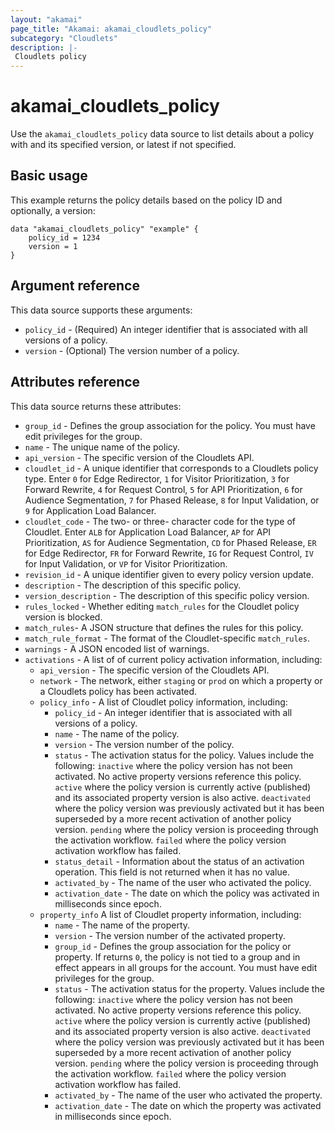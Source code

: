 ```yaml
---
layout: "akamai"
page_title: "Akamai: akamai_cloudlets_policy"
subcategory: "Cloudlets"
description: |-
 Cloudlets policy
---
```


# akamai_cloudlets_policy

Use the `akamai_cloudlets_policy` data source to list details about a policy with and its specified version, or latest if not specified.

## Basic usage

This example returns the policy details based on the policy ID and optionally, a version:

```hcl
data "akamai_cloudlets_policy" "example" {
    policy_id = 1234
    version = 1
}
```

## Argument reference

This data source supports these arguments:

* `policy_id` - (Required) An integer identifier that is associated with all versions of a policy.
* `version` - (Optional) The version number of a policy.

## Attributes reference

This data source returns these attributes:

* `group_id` - Defines the group association for the policy. You must have edit privileges for the group.
* `name` - The unique name of the policy.
* `api_version` - The specific version of the Cloudlets API.
* `cloudlet_id` - A unique identifier that corresponds to a Cloudlets policy type. Enter `0` for Edge Redirector, `1` for Visitor Prioritization, `3` for Forward Rewrite, `4` for Request Control, `5` for API Prioritization, `6` for Audience Segmentation, `7` for Phased Release, `8` for Input Validation, or `9` for Application Load Balancer.
* `cloudlet_code` - The two- or three- character code for the type of Cloudlet. Enter `ALB` for Application Load Balancer, `AP` for API Prioritization, `AS` for Audience Segmentation, `CD` for Phased Release, `ER` for Edge Redirector, `FR` for Forward Rewrite, `IG` for Request Control, `IV` for Input Validation, or `VP` for Visitor Prioritization.
* `revision_id` - A unique identifier given to every policy version update.
* `description` - The description of this specific policy.
* `version_description` - The description of this specific policy version.
* `rules_locked` - Whether editing `match_rules` for the Cloudlet policy version is blocked.
* `match_rules`- A JSON structure that defines the rules for this policy.
* `match_rule_format` - The format of the Cloudlet-specific `match_rules`.
* `warnings` - A JSON encoded list of warnings.
* `activations` - A list of of current policy activation information, including:
  * `api_version` - The specific version of the Cloudlets API.
  * `network` - The network, either `staging` or `prod` on which a property or a Cloudlets policy has been activated.
  * `policy_info` - A list of Cloudlet policy information, including:
      * `policy_id` - An integer identifier that is associated with all versions of a policy.
      * `name` - The name of the policy.
      * `version` - The version number of the policy.
      * `status` - The activation status for the policy. Values include the following: `inactive` where the policy version has not been activated. No active property versions reference this policy. `active` where the policy version is currently active (published) and its associated property version is also active. `deactivated` where the policy version was previously activated but it has been superseded by a more recent activation of another policy version. `pending` where the policy version is proceeding through the activation workflow. `failed` where the policy version activation workflow has failed.
      * `status_detail` - Information about the status of an activation operation. This field is not returned when it has no value.
      * `activated_by` - The name of the user who activated the policy.
      * `activation_date` - The date on which the policy was activated in milliseconds since epoch.
  * `property_info` A list of Cloudlet property information, including:
      * `name` - The name of the property.
      * `version` - The version number of the activated property.
      * `group_id` - Defines the group association for the policy or property. If returns `0`, the policy is not tied to a group and in effect appears in all groups for the account. You must have edit privileges for the group.
      * `status` - The activation status for the property. Values include the following: `inactive` where the policy version has not been activated. No active property versions reference this policy. `active` where the policy version is currently active (published) and its associated property version is also active. `deactivated` where the policy version was previously activated but it has been superseded by a more recent activation of another policy version. `pending` where the policy version is proceeding through the activation workflow. `failed` where the policy version activation workflow has failed.
      * `activated_by` - The name of the user who activated the property.
      * `activation_date` - The date on which the property was activated in milliseconds since epoch.
